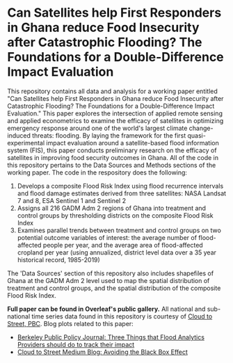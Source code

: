 # Can Satellites help First Responders in Ghana reduce Food Insecurity after Catastrophic Flooding? The Foundations for a Double-Difference Impact Evaluation

This repository contains all data and analysis for a working paper entitled "Can Satellites help First Responders in Ghana reduce Food Insecurity after Catastrophic Flooding? The Foundations for a Double-Difference Impact Evaluation." This paper explores the intersection of applied remote sensing and applied econometrics to examine the efficacy of satellites in optimizing emergency response around one of the world's largest climate change-induced threats: flooding. By laying the framework for the first quasi-experimental impact evaluation around a satellite-based flood information system (FIS), this paper conducts preliminary research on the efficacy of satellites in improving food security outcomes in Ghana. All of the code in this repository pertains to the Data Sources and Methods sections of the working paper. The code in the respository does the following:

1. Develops a composite Flood Risk Index using flood recurrence intervals and flood damage estimates derived from three satellites: NASA Landsat 7 and 8, ESA Sentinel 1 and Sentinel 2
2. Assigns all 216 GADM Adm 2 regions of Ghana into treatment and control groups by thresholding districts on the composite Flood Risk Index
3. Examines parallel trends between treatment and control groups on two potential outcome variables of interest: the average number of flood-affected people per year, and the average area of flood-affected cropland per year (using annualized, district level data over a 35 year historical record, 1985-2019)

The 'Data Sources' section of this repository also includes shapefiles of Ghana at the GADM Adm 2 level used to map the spatial distribution of treatment and control groups, and the spatial distribution of the composite Flood Risk Index.

**Full paper can be found in Overleaf's public gallery.** All national and sub-national time series data found in this repository is courtesy of [Cloud to Street, PBC](https://www.cloudtostreet.info/). Blog plots related to this paper:

* [Berkeley Public Policy Journal: Three Things that Flood Analytics Providers should do to track their impact](https://bppj.berkeley.edu/2021/04/16/three-things-that-flood-analytics-providers-should-do-to-track-their-impact/) 
* [Cloud to Street Medium Blog: Avoiding the Black Box Effect](medium.com/cloud-to-street/avoiding-the-black-box-effect-tracking-the-impact-of-flood-analytics-55d2b2b6d108)
